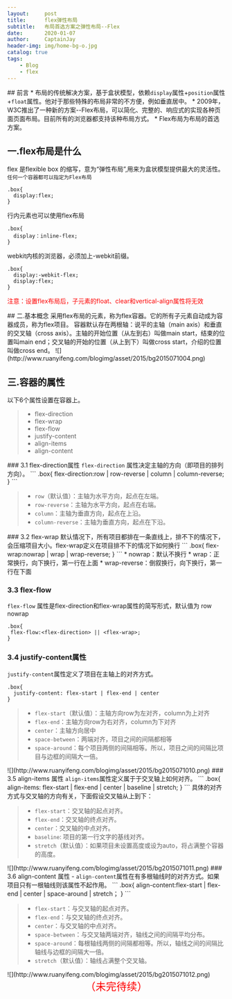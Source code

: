 ```yaml
---
layout:     post
title:      flex弹性布局
subtitle:   布局首选方案之弹性布局--Flex
date:       2020-01-07
author:     CaptainJay
header-img: img/home-bg-o.jpg
catalog: true
tags:
    - Blog
    - flex
---
```


<link rel="apple-touch-icon" href="{{ site.baseurl }}/img/head.jpg">
## 前言
* 布局的传统解决方案，基于盒状模型，依赖<code>display</code>属性+<code>position</code>属性+<code>float</code>属性。他对于那些特殊的布局非常的不方便，例如垂直居中。
* 2009年，W3C推出了一种新的方案--Flex布局，可以简化、完整的、响应式的实现各种页面页面布局。目前所有的浏览器都支持该种布局方式。
* Flex布局为布局的首选方案。

## 一.flex布局是什么
  flex 是flexible box 的缩写，意为“弹性布局”,用来为盒状模型提供最大的灵活性。  
  <code>任何一个容器都可以指定为Flex布局 </code> 
  ```
.box{
    display:flex;
}
  ```
  行内元素也可以使用flex布局    
  ```
.box{
    display：inline-flex;
}
  ```
  webkit内核的浏览器，必须加上-webkit前缀。
  ```
.box{
    display:-webkit-flex;
    display:flex;
}
  ```
  <p style="color:red;">注意：设置flex布局后，子元素的float、clear和vertical-align属性将无效</p>
## 二.基本概念
   采用flex布局的元素，称为flex容器。它的所有子元素自动成为容器成员，称为flex项目。  
   容器默认存在两根轴：说平的主轴（main axis）和垂直的交叉轴（cross axis）。主轴的开始位置（从左到右）叫做main start，结束的位置叫main end；交叉轴的开始的位置（从上到下）叫做cross start，介绍的位置叫做cross end。  
![](http://www.ruanyifeng.com/blogimg/asset/2015/bg2015071004.png)

## 三.容器的属性
   以下6个属性设置在容器上。  
   <blockquote>
      <ul>
    <li>flex-direction</li>
    <li>flex-wrap</li>
    <li>flex-flow</li>
    <li>justify-content</li>
    <li>align-items</li>
    <li>align-content</li>
    </ul>
   </blockquote>  
### 3.1 flex-direction属性
   <code>flex-direction</code> 属性决定主轴的方向（即项目的排列方向）。 
   ```
.box{
     flex-direction:row | row-reverse | column | column-reverse;
}
   ```
   <blockquote class="__web-inspector-hide-shortcut__">
      <ul>
        <li><code>row</code>（默认值）：主轴为水平方向，起点在左端。</li>
        <li><code>row-reverse</code>：主轴为水平方向，起点在右端。</li>
        <li><code>column</code>：主轴为垂直方向，起点在上沿。</li>
        <li><code>column-reverse</code>：主轴为垂直方向，起点在下沿。</li>
      </ul>
   </blockquote>  
### 3.2 flex-wrap
   默认情况下，所有项目都排在一条直线上，排不下的情况下，会压缩项目大小。flex-wrap定义在项目排不下的情况下如何换行
   ```
.box{
     flex-wrap:nowrap | wrap | wrap-reverse;
}
   ```
   * nowrap：默认不换行
   * wrap：正常换行，向下换行，第一行在上面
   * wrap-reverse：倒叙换行，向下换行，第一行在下面   
   
### 3.3 flex-flow
   <code>flex-flow</code> 属性是flex-direction和flex-wrap属性的简写形式，默认值为 row nowrap   
   ```
.box{
    flex-flow:<flex-direction> || <flex-wrap>;
}
   ```
### 3.4 justify-content属性
   <code>justify-content</code>属性定义了项目在主轴上的对齐方式。   
   ```
.box{
     justify-content: flex-start | flex-end | center
 }
   ```   
 <blockquote class="__web-inspector-hide-shortcut__">
      <ul>
        <li><code>flex-start</code>（默认值）：主轴方向row为左对齐，column为上对齐</li>
        <li><code>flex-end</code>：主轴方向row为右对齐，column为下对齐</li>
        <li><code>center</code>：主轴方向居中</li>
        <li><code>space-between</code>：两端对齐，项目之间的间隔都相等</li>
        <li><code>space-around</code>：每个项目两侧的间隔相等。所以，项目之间的间隔比项目与边框的间隔大一倍。</li>
      </ul>
   </blockquote>  
   ![](http://www.ruanyifeng.com/blogimg/asset/2015/bg2015071010.png)  
### 3.5 align-items 属性
   <code>align-items</code>属性定义属于于交叉轴上如何对齐。  
   ```
.box{
     align-items: flex-start | flex-end | center | baseline | stretch;
}
   ```  
   具体的对齐方式与交叉轴的方向有关，下面假设交叉轴从上到下：   
   
   <blockquote class="__web-inspector-hide-shortcut__">
      <ul>
        <li><code>flex-start</code>：交叉轴的起点对齐。</li>
        <li><code>flex-end</code>：交叉轴的终点对齐。</li>
        <li><code>center</code>：交叉轴的中点对齐。</li>
        <li><code>baseline</code>: 项目的第一行文字的基线对齐。</li>
        <li><code>stretch</code>（默认值）：如果项目未设置高度或设为auto，将占满整个容器的高度。</li>
      </ul>
   </blockquote>  
   ![](http://www.ruanyifeng.com/blogimg/asset/2015/bg2015071011.png)  
### 3.6 align-content 属性
-   <code>align-content</code>属性在有多根轴线时的对齐方式。如果项目只有一根轴线则该属性不起作用。   
```
.box{
    align-content:flex-start | flex-end | center | space-around | stretch；
    }
```
   <blockquote>
      <ul>
        <li><code>flex-start</code>：与交叉轴的起点对齐。</li>
        <li><code>flex-end</code>：与交叉轴的终点对齐。</li>
        <li><code>center</code>：与交叉轴的中点对齐。</li>
        <li><code>space-between</code>：与交叉轴两端对齐，轴线之间的间隔平均分布。</li>
        <li><code>space-around</code>：每根轴线两侧的间隔都相等。所以，轴线之间的间隔比轴线与边框的间隔大一倍。</li>
        <li><code>stretch</code>（默认值）：轴线占满整个交叉轴。</li>
      </ul>
  </blockquote>  
  ![](http://www.ruanyifeng.com/blogimg/asset/2015/bg2015071012.png)   
  <center style="font-size:24px;color:red;">（未完待续）</center>
  
   
   
   
  
  
  

